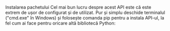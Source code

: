 Instalarea pachetului
Cel mai bun lucru despre acest API este că este extrem de ușor de configurat și de utilizat. Pur și simplu deschide terminalul ("cmd.exe" în Windows) 
și folosește comanda pip pentru a instala API-ul, 
la fel cum ai face pentru oricare altă bibliotecă Python:
